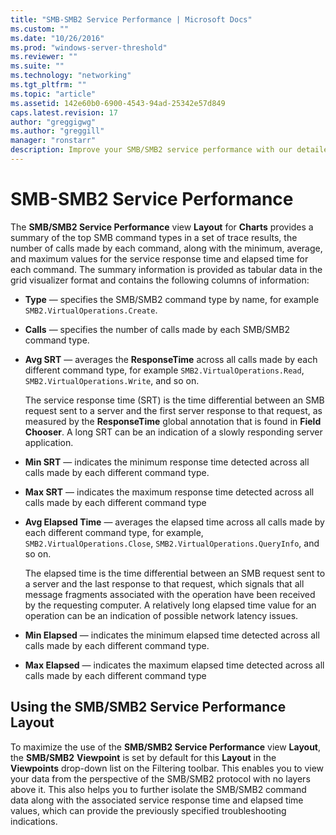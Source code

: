 ```yaml
---
title: "SMB-SMB2 Service Performance | Microsoft Docs"
ms.custom: ""
ms.date: "10/26/2016"
ms.prod: "windows-server-threshold"
ms.reviewer: ""
ms.suite: ""
ms.technology: "networking"
ms.tgt_pltfrm: ""
ms.topic: "article"
ms.assetid: 142e60b0-6900-4543-94ad-25342e57d849
caps.latest.revision: 17
author: "greggigwg"
ms.author: "greggill"
manager: "ronstarr"
description: Improve your SMB/SMB2 service performance with our detailed guide. Learn to analyze command types, response times, and detect network latency issues.
---
```

# SMB-SMB2 Service Performance
The **SMB/SMB2 Service Performance** view **Layout** for **Charts** provides a summary of the top SMB command types in a set of trace results, the number of calls made by each command, along with the minimum, average, and maximum values for the service response time and elapsed time for each command. The summary information is provided as tabular data in the grid visualizer format  and contains the following columns of information:  
  
-   **Type** — specifies the SMB/SMB2 command type by name, for example `SMB2.VirtualOperations.Create`.  
  
-   **Calls** — specifies the number of calls made by each SMB/SMB2 command type.  
  
-   **Avg SRT** — averages the **ResponseTime** across all calls made by each different command type, for example `SMB2.VirtualOperations.Read`, `SMB2.VirtualOperations.Write`, and so on.  
  
     The service response time (SRT) is the time differential between an SMB request sent to a server and the first server response to that request, as measured by the **ResponseTime** global annotation that is found in **Field Chooser**. A long SRT can be an indication of a slowly responding server application.  
  
-   **Min SRT** — indicates the minimum response time detected across all calls made by each different command type.  
  
-   **Max SRT** — indicates the maximum response time detected across all calls made by each different command type  
  
-   **Avg Elapsed Time** — averages the elapsed time across all calls made by each different command type, for example, `SMB2.VirtualOperations.Close`, `SMB2.VirtualOperations.QueryInfo`, and so on.  
  
     The elapsed time is the time differential between an SMB request sent to a server and the last response to that request, which signals that all message fragments associated with the operation have been received by the requesting computer. A relatively long elapsed time value for an operation can be an indication of possible network latency issues.  
  
-   **Min Elapsed** — indicates the minimum elapsed time detected across all calls made by each different command type.  
  
-   **Max Elapsed** — indicates the maximum elapsed time detected across all calls made by each different command type  
  
## Using the SMB/SMB2 Service Performance Layout  
 To maximize the use of the **SMB/SMB2 Service Performance** view **Layout**, the **SMB/SMB2** **Viewpoint** is set by default for this **Layout** in the **Viewpoints** drop-down list on the Filtering toolbar. This enables you to view your data from the perspective of the SMB/SMB2 protocol with no layers above it. This also helps you to further isolate the SMB/SMB2 command data  along with the associated service response time and elapsed time values, which can provide the previously specified troubleshooting indications.